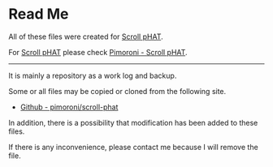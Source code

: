 [PI_HAT]:https://shop.pimoroni.com/products/scroll-phat

# Read Me #

All of these files were created for [Scroll pHAT][PI_HAT].

For [Scroll pHAT][PI_HAT] please check [Pimoroni - Scroll pHAT][PI_HAT].


_____


It is mainly a repository as a work log and backup.

Some or all files may be copied or cloned from the following site.

* [Github - pimoroni/scroll-phat](https://github.com/pimoroni/scroll-phat)

In addition, there is a possibility that modification has been added to these files.

If there is any inconvenience, please contact me because I will remove the file.